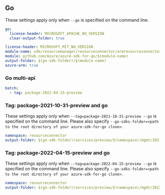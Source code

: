## Go

These settings apply only when `--go` is specified on the command line.

```yaml $(go) && !$(track2)
go:
  license-header: MICROSOFT_APACHE_NO_VERSION
  clear-output-folder: true
```

``` yaml $(go) && $(track2)
license-header: MICROSOFT_MIT_NO_VERSION
module-name: sdk/resourcemanager/resourceconnector/armresourceconnector
module: github.com/Azure/azure-sdk-for-go/$(module-name)
output-folder: $(go-sdk-folder)/$(module-name)
azure-arm: true
```

### Go multi-api

```yaml $(go) && $(multiapi)
batch:
  - tag: package-2022-04-15-preview 
```

### Tag: package-2021-10-31-preview and go

These settings apply only when `--tag=package-2021-10-31-preview --go` is specified on the command line.
Please also specify `--go-sdks-folder=<path to the root directory of your azure-sdk-for-go clone>`.

```yaml $(tag) == 'package-2021-10-31-preview' && $(go)
namespace: resourceconnector
output-folder: $(go-sdk-folder)/services/preview/$(namespace)/mgmt/2021-10-31-preview/$(namespace)
```

### Tag: package-2022-04-15-preview and go

These settings apply only when `--tag=package-2022-04-15-preview --go` is specified on the command line.
Please also specify `--go-sdks-folder=<path to the root directory of your azure-sdk-for-go clone>`.

```yaml $(tag) == 'package-2022-04-15-preview' && $(go)
namespace: resourceconnector
output-folder: $(go-sdk-folder)/services/preview/$(namespace)/mgmt/2022-04-15-preview/$(namespace)
```